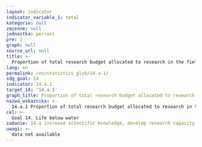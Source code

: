 ```yaml
---
layout: indicator
indicator_variable_1: total
kategorie: null
zmienne: null
jednostka: percent
pre: 1
graph: null
source_url: null
title: >-
  Proportion of total research budget allocated to research in the field of marine technology
lang: en
permalink: /en/statistics_glob/14-a-1/
sdg_goal: 14
indicator: 14.a.1
target_id: '14.a.1'
graph_title: Proportion of total research budget allocated to research in the field of marine technology
nazwa_wskaznika: >-
  14.a.1 Proportion of total research budget allocated to research in the field of marine technology
cel: >-
  Goal 14. Life below water
zadanie: 14.a Increase scientific knowledge, develop research capacity and transfer marine technology, taking into account the Intergovernmental Oceanographic Commission Criteria and Guidelines on the Transfer of Marine Technology, in order to improve ocean health and to enhance the contribution of marine biodiversity to the development of developing countries, in particular small island developing States and least developed countries
uwagi: >-
  data not available
---
```


